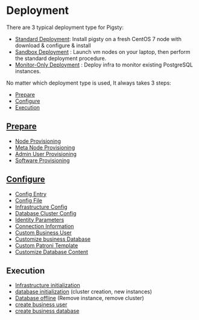 # Deployment

There are 3 typical deployment type for Pigsty:

  * [Standard Deployment](t-deploy.md): Install pigsty on a fresh CentOS 7 node with download & configure & install
  * [Sandbox Deployment](s-sandbox.md) : Launch vm nodes on your laptop, then perform the standard deployment procedure.
  * [Monitor-Only Deployment](t-monly.md) : Deploy infra to monitor existing PostgreSQL instances.

No matter which deployment type is used, It always takes 3 steps:

  * [Prepare](t-prepare.md)
  * [Configure](c-config.md)
  * [Execution](#execute)

## [Prepare](t-prepare.md)

- [Node Provisioning](t-prepare.md#node-provisioning)
- [Meta Node Provisioning](t-prepare.md#meta-provisioning)
- [Admin User Provisioning](t-prepare.md#admin-provisioning)
- [Software Provisioning](t-prepare.md#software-provisioning)

## [Configure](c-config.md)

- [Config Entry](c-config.md#config-entry)
- [Config File](c-config.md#config-file)
- [Infrastructure Config](c-config.md#infrastructure-config)
- [Database Cluster Config](c-config.md#database-cluster-configuration)
- [Identity Parameters](c-config.md#identity-parameters)
- [Connection Information](c-config.md#connect-parameters)
- [Custom Business User](c-user.md)
- [Customize business Database](c-database.md)
- [Custom Patroni Template](t-patroni-template.md)
- [Customize Database Content](v-pgsql-customize.md)


## Execution

- [Infrastructure initialization](p-infra.md)
- [database initialization](p-pgsql.md) (cluster creation, new instances)
- [Database offline](p-pgsql-remove.md) (Remove instance, remove cluster)
- [create business user](p-pgsql-createuser.md)
- [create business database](p-pgsql-createdb.md)

